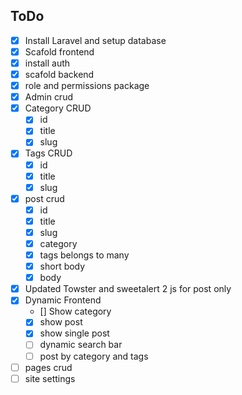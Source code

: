 ## ToDo

- [x] Install Laravel and setup database
- [x] Scafold frontend
- [x] install auth
- [x] scafold backend
- [x] role and permissions package
- [x] Admin crud
- [x] Category CRUD
  - [x] id
  - [x] title
  - [x] slug
- [x] Tags CRUD
  - [x] id
  - [x] title
  - [x] slug
- [x] post crud
  - [x] id
  - [x] title
  - [x] slug
  - [x] category
  - [x] tags belongs to many
  - [x] short body
  - [x] body
- [x] Updated Towster and sweetalert 2 js for post only
- [x] Dynamic Frontend
  - [] Show category
  - [x] show post
  - [x] show single post
  - [ ] dynamic search bar
  - [ ] post by category and tags
- [ ] pages crud
- [ ] site settings